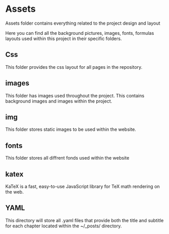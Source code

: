 # Assets

Assets folder contains everything related to the project design and
layout

Here you can find all the background pictures, images, fonts, formulas
layouts used within this project in their specific folders.

## Css
This folder provides the css layout for all pages in the repository.

## images
This folder has images used throughout the project. This contains
background images and images within the project.

## img 
This folder stores static images to be used within the website.

## fonts
This folder stores all diffrent fonds used within the website

## katex
KaTeX is a fast, easy-to-use JavaScript library for TeX math rendering
on the web.

## YAML 
This directory will store all .yaml files that provide both the
title and subtitle for each chapter located within the ~/\_posts/
directory.
